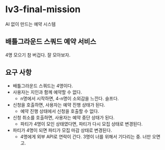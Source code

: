 # lv3-final-mission

AI 없이 만드는 예약 시스템

## 배틀그라운드 스쿼드 예약 서비스

4명 모으기 참 버겁다.
잘 모아보자.

## 요구 사항
- 배틀그라운드 스쿼드는 4명이다.
- 사용자는 지인과 함께 예약할 수 없다. 
  - n명에서 시작하면, 4-n명이 소외감을 느낀다. 슬프다.
- 신청을 호출하면, 사용자는 예약 진행 상태가 된다.
  - 예약 진행 상태에서 신청을 호출할 수 없다.
- 신청 취소를 호출하면, 사용자는 예약 중단 상태가 된다.
  - 파티가 4명이 모인 상태였다면, 파티가 다시 모집 상태로 변경된다.
- 파티가 4명이 되면 파티가 모집 마감 상태로 변경된다.
  - 4명에게 외부 API로 연락이 간다. 3명이 너를 위해서 기다리는 중. 너만 오면 고.
